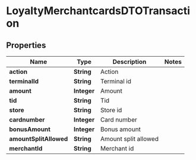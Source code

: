 
# LoyaltyMerchantcardsDTOTransaction

## Properties
Name | Type | Description | Notes
------------ | ------------- | ------------- | -------------
**action** | **String** | Action | 
**terminalId** | **String** | Terminal id | 
**amount** | **Integer** | Amount | 
**tid** | **String** | Tid | 
**store** | **String** | Store id | 
**cardnumber** | **Integer** | Card number | 
**bonusAmount** | **Integer** | Bonus amount | 
**amountSplitAllowed** | **String** | Amount split allowed | 
**merchantId** | **String** | Merchant id | 



